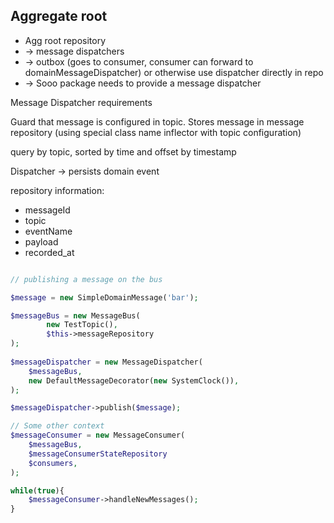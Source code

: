 

## Aggregate root

* Agg root repository
* -> message dispatchers
* -> outbox (goes to consumer, consumer can forward to domainMessageDispatcher) or otherwise use dispatcher directly in repo
* -> Sooo package needs to provide a message dispatcher

Message Dispatcher requirements

Guard that message is configured in topic.
Stores message in message repository (using special class name inflector with topic configuration)

query by topic, sorted by time and offset by timestamp

Dispatcher -> persists domain event

repository information: 
* messageId
* topic
* eventName
* payload
* recorded_at


```php 

// publishing a message on the bus 

$message = new SimpleDomainMessage('bar');

$messageBus = new MessageBus(
        new TestTopic(),
        $this->messageRepository
);
    
$messageDispatcher = new MessageDispatcher(
    $messageBus,
    new DefaultMessageDecorator(new SystemClock()),
);

$messageDispatcher->publish($message);

// Some other context 
$messageConsumer = new MessageConsumer(
    $messageBus,
    $messageConsumerStateRepository
    $consumers,
);

while(true){
    $messageConsumer->handleNewMessages();
}
```

